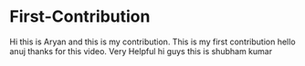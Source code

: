 # First-Contribution
Hi this is Aryan and this is my contribution.
This is my first contribution
hello anuj thanks for this video. Very Helpful
hi guys this is shubham kumar
